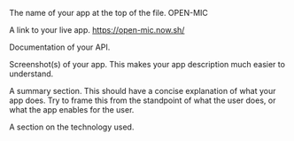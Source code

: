 The name of your app at the top of the file.
OPEN-MIC

A link to your live app.
https://open-mic.now.sh/

Documentation of your API.

Screenshot(s) of your app. This makes your app description much easier to understand.

A summary section. This should have a concise explanation of what your app does. Try to frame this from the standpoint of what the user does, or what the app enables for the user.

A section on the technology used.

